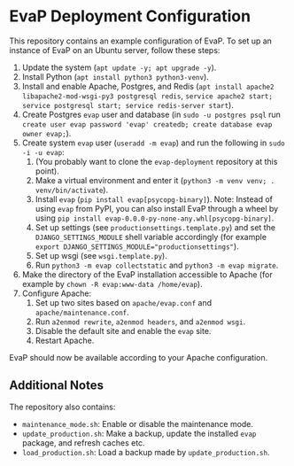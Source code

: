 # EvaP Deployment Configuration

This repository contains an example configuration of EvaP. To set up an instance of EvaP on an Ubuntu server, follow these steps:

1. Update the system (`apt update -y; apt upgrade -y`).
2. Install Python (`apt install python3 python3-venv`).
3. Install and enable Apache, Postgres, and Redis (`apt install apache2 libapache2-mod-wsgi-py3 postgresql redis`, `service apache2 start; service postgresql start; service redis-server start`).
4. Create Postgres `evap` user and database (in `sudo -u postgres psql` run `create user evap password 'evap' createdb; create database evap owner evap;`).
5. Create system `evap` user (`useradd -m evap`) and run the following in `sudo -i -u evap`:
    1. (You probably want to clone the `evap-deployment` repository at this point).
    2. Make a virtual environment and enter it (`python3 -m venv venv; . venv/bin/activate`).
    3. Install `evap` (`pip install evap[psycopg-binary]`). Note: Instead of using `evap` from PyPI, you can also install EvaP through a wheel by using `pip install evap-0.0.0-py-none-any.whl[psycopg-binary]`.
    4. Set up settings (see `productionsettings.template.py`) and set the `DJANGO_SETTINGS_MODULE` shell variable accordingly (for example `export DJANGO_SETTINGS_MODULE="productionsettings"`).
    6. Set up wsgi (see `wsgi.template.py`).
    7. Run `python3 -m evap collectstatic` and `python3 -m evap migrate`.
6. Make the directory of the EvaP installation accessible to Apache (for example by `chown -R evap:www-data /home/evap`).
7. Configure Apache:
    1. Set up two sites based on `apache/evap.conf` and `apache/maintenance.conf`.
    2. Run `a2enmod rewrite`, `a2enmod headers`, and `a2enmod wsgi`.
    3. Disable the default site and enable the `evap` site.
    4. Restart Apache.

EvaP should now be available according to your Apache configuration.

## Additional Notes

The repository also contains:
- `maintenance_mode.sh`: Enable or disable the maintenance mode.
- `update_production.sh`: Make a backup, update the installed `evap` package, and refresh caches etc.
- `load_production.sh`: Load a backup made by `update_production.sh`.
